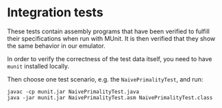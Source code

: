 ﻿# Integration tests

These tests contain assembly programs that have been verified to fulfill their specifications when run with MUnit.
It is then verified that they show the same behavior in our emulator.

In order to verify the correctness of the test data itself, you need to have `munit` installed locally.

Then choose one test scenario, e.g. the `NaivePrimalityTest`, and run:
```
javac -cp munit.jar NaivePrimalityTest.java
java -jar munit.jar NaivePrimalityTest.asm NaivePrimalityTest.class
```

